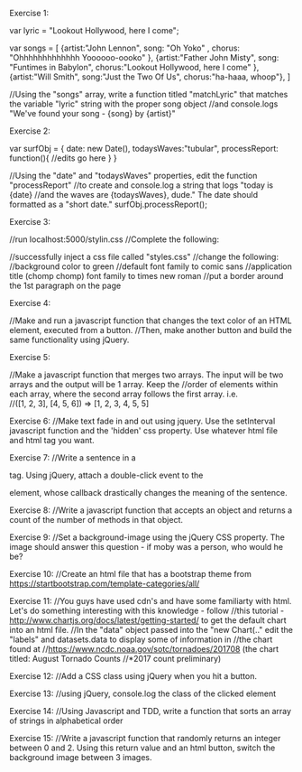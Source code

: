 Exercise 1:

var lyric = "Lookout Hollywood, here I come";

var songs = [
  {artist:"John Lennon", song: "Oh Yoko" , chorus: "Ohhhhhhhhhhhhh Yoooooo-oooko" },
  {artist:"Father John Misty", song: "Funtimes in Babylon", chorus:"Lookout Hollywood, here I come" },  
  {artist:"Will Smith", song:"Just the Two Of Us", chorus:"ha-haaa, whoop"},
]

//Using the "songs" array, write a function titled "matchLyric" that matches the variable "lyric" string with the proper song object 
//and console.logs "We've found your song - {song} by {artist}"

Exercise 2:

var surfObj = {
    date: new Date(),
    todaysWaves:"tubular",
    processReport: function(){
       //edits go here
    }
}

//Using the "date" and "todaysWaves" properties, edit the function "processReport" 
//to create and console.log a string that logs "today is {date}
//and the waves are {todaysWaves}, dude." The date should formatted as a "short date."
surfObj.processReport();

Exercise 3:

//run localhost:5000/stylin.css
//Complete the following:

//successfully inject a css file called "styles.css"
//change the following:
//background color to green
//default font family to comic sans
//application title (chomp chomp) font family to times new roman
//put a border around the 1st paragraph on the page

Exercise 4:

//Make and run a javascript function that changes the text color of an HTML element, executed from a button. 
//Then, make another button and build the same functionality using jQuery.

Exercise 5:

//Make a javascript function that merges two arrays. The input will be two arrays and the output will be 1 array. Keep the //order of elements within each array, where the second array follows the first array. i.e.  
//([1, 2, 3], [4, 5, 6]) => [1, 2, 3, 4, 5, 5]

Exercise 6:
//Make text fade in and out using jquery. Use the setInterval javascript function and the 'hidden' css property. Use whatever html file and html tag you want.

Exercise 7:
//Write a sentence in a <p> tag. Using jQuery, attach a double-click event to the <p> element, whose callback drastically changes the meaning of the sentence.

Exercise 8:
//Write a javascript function that accepts an object and returns a count of the number of methods in that object.

Exercise 9:
//Set a background-image using the jQuery CSS property. The image should answer this question - if moby was a person, who would he be?

Exercise 10:
//Create an html file that has a bootstrap theme from https://startbootstrap.com/template-categories/all/

Exercise 11:
//You guys have used cdn's and have some familiarty with html. Let's do something interesting with this knowledge - follow //this tutorial - http://www.chartjs.org/docs/latest/getting-started/ to get the default chart into an html file. 
//In the "data" object passed into the "new Chart(.." edit the "labels" and datasets.data to display some of information in //the chart found at //https://www.ncdc.noaa.gov/sotc/tornadoes/201708 (the chart titled: August Tornado Counts
//*2017 count preliminary)

Exercise 12:
//Add a CSS class using jQuery when you hit a button.

Exercise 13: 
//using jQuery, console.log the class of the clicked element

Exercise 14:
//Using Javascript and TDD, write a function that sorts an array of strings in alphabetical order

Exercise 15:
//Write a javascript function that randomly returns an integer between 0 and 2. Using this return value and an html button, switch the background image between 3 images. 



